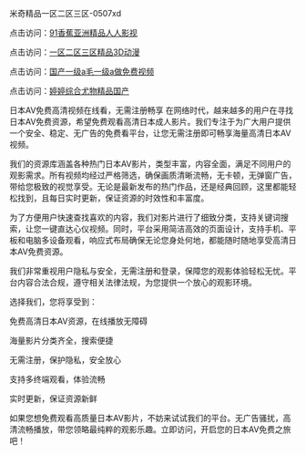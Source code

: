 米奇精品一区二区三区-0507xd


点击访问：<a href="https://gfd-5xg.pages.dev/">91香蕉亚洲精品人人影视</a>

点击访问：<a href="https://vassv.pages.dev/">一区二区三区精品3D动漫</a>

点击访问：<a href="https://cfad.pages.dev/">国产一级a毛一级a做免费视频</a>

点击访问：<a href="https://rtj-3zo.pages.dev/">婷婷综合尤物精品国产</a>

日本AV免费高清视频在线看，无需注册畅享
在网络时代，越来越多的用户在寻找日本AV免费资源，希望免费观看高清日本成人影片。我们专注于为广大用户提供一个安全、稳定、无广告的免费看平台，让您无需注册即可畅享海量高清日本AV视频。

我们的资源库涵盖各种热门日本AV影片，类型丰富，内容全面，满足不同用户的观影需求。所有视频均经过严格筛选，确保画质清晰流畅，无卡顿，无弹窗广告，带给您极致的视觉享受。无论是最新发布的热门作品，还是经典回顾，这里都能轻松找到，且每日实时更新，保证资源的时效性和丰富度。

为了方便用户快速查找喜欢的内容，我们对影片进行了细致分类，支持关键词搜索，让您一键直达心仪视频。同时，平台采用简洁高效的页面设计，支持手机、平板和电脑多设备观看，响应式布局确保无论您身处何地，都能随时随地享受高清日本AV免费资源。

我们非常重视用户隐私与安全，无需注册和登录，保障您的观影体验轻松无忧。平台内容合法合规，遵守相关法律法规，为您提供一个放心的观影环境。

选择我们，您将享受到：

免费高清日本AV资源，在线播放无障碍

海量影片分类齐全，搜索便捷

无需注册，保护隐私，安全放心

支持多终端观看，体验流畅

实时更新，保证资源新鲜

如果您想免费观看高质量日本AV影片，不妨来试试我们的平台。无广告骚扰，高清流畅播放，带您领略最纯粹的观影乐趣。立即访问，开启您的日本AV免费之旅吧！


<span style="display:none;">[Canonical link](https://github.com/662xued/30252 ）</span>
